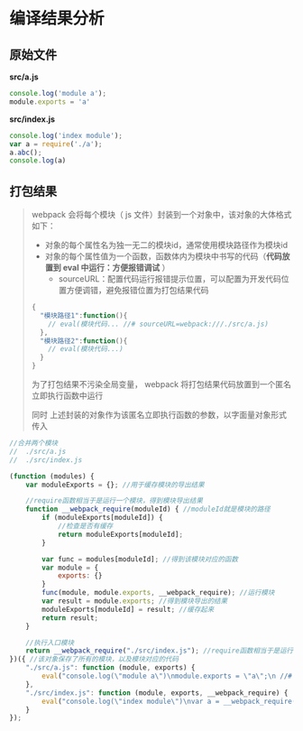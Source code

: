 # 编译结果分析

## 原始文件

**src/a.js**

```js
console.log('module a');
module.exports = 'a'
```

**src/index.js**

```js
console.log('index module');
var a = require('./a');
a.abc();
console.log(a)
```

## 打包结果

> webpack 会将每个模块（ js 文件）封装到一个对象中，该对象的大体格式如下：
>
> - 对象的每个属性名为独一无二的模块id，通常使用模块路径作为模块id
> - 对象的每个属性值为一个函数，函数体内为模块中书写的代码（**代码放置到 eval 中运行：方便报错调试** ）
>   - sourceURL：配置代码运行报错提示位置，可以配置为开发代码位置方便调错，避免报错位置为打包结果代码
>
>
> ```js
> {
>   "模块路径1":function(){
>     // eval(模块代码... //# sourceURL=webpack:///./src/a.js) 
>   },
>   "模块路径2":function(){
>     // eval(模块代码...)
>   }
> }
> ```
>
> 为了打包结果不污染全局变量， webpack 将打包结果代码放置到一个匿名立即执行函数中运行
>
> 同时 上述封装的对象作为该匿名立即执行函数的参数，以字面量对象形式传入

```js
//合并两个模块
//  ./src/a.js
//  ./src/index.js

(function (modules) {
    var moduleExports = {}; //用于缓存模块的导出结果

    //require函数相当于是运行一个模块，得到模块导出结果
    function __webpack_require(moduleId) { //moduleId就是模块的路径
        if (moduleExports[moduleId]) {
            //检查是否有缓存
            return moduleExports[moduleId];
        }

        var func = modules[moduleId]; //得到该模块对应的函数
        var module = {
            exports: {}
        }
        func(module, module.exports, __webpack_require); //运行模块
        var result = module.exports; //得到模块导出的结果
        moduleExports[moduleId] = result; //缓存起来
        return result;
    }

    //执行入口模块
    return __webpack_require("./src/index.js"); //require函数相当于是运行一个模块，得到模块导出结果
})({ //该对象保存了所有的模块，以及模块对应的代码
    "./src/a.js": function (module, exports) {
        eval("console.log(\"module a\")\nmodule.exports = \"a\";\n //# sourceURL=webpack:///./src/a.js")
    },
    "./src/index.js": function (module, exports, __webpack_require) {
        eval("console.log(\"index module\")\nvar a = __webpack_require(\"./src/a.js\")\na.abc();\nconsole.log(a)\n //# sourceURL=webpack:///./src/index.js")
    }
});
```



